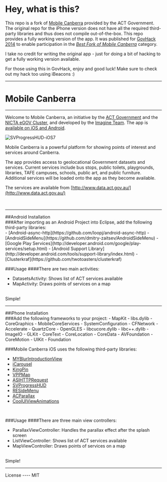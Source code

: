 # Hey, what is this?

This repo is a fork of [Mobile Canberra](https://github.com/actgov/Mobile-Canberra) provided by the ACT Government. The original repo for the iPhone version does not have all the required third-party libraries and thus does not compile out-of-the-box. This repo provides a fully working version of the app. It was published for [GovHack 2014](http://www.govhack.org) to enable participation in the [*Best Fork of Mobile Canberra*](http://www.govhack.org/2014-prizes/#canberra-local-competition) category.

I take no credit for writing the original app - just for doing a bit of hacking to get a fully working version available.

For those using this in GovHack, enjoy and good luck! Make sure to check out my hack too using iBeacons :)

<hr />

# Mobile Canberra
<hr />

Welcome to Mobile Canberra, an initiative by the [ACT Government](http://www.cmd.act.gov.au/open_government) and the [NICTA eGOV Cluster](http://www.egovernmentcluster.org.au/), and developed by the [Imagine Team](http://imagineteamsolutions.com). The app is [available on iOS and Android](http://imagineteamsolutions.com/app/mobile-canberra-phase-2/).

![SVProgressHUD-iOS7](http://imagineteamsolutions.com/imagineteam/wp-content/uploads/2013/12/mobilecanberrascreen.png)


Mobile Canberra is a powerful platform for showing points of interest and services around Canberra. 

The app provides access to geolocational Government datasets and services. Current services include bus stops, 
public toilets, playgrounds, libraries, TAFE campuses, schools, public art, and public furniture. Additional services will be loaded onto the app as they become available. 

The services are available from [http://www.data.act.gov.au/](http://www.data.act.gov.au/)

<br>
  
<hr />
##Android Installation
<br>
###After importing as an Android Project into Eclipse, add the following third-party libraries:
<br>
  - [Android-async-http](https://github.com/loopj/android-async-http)
  - [AndroidSideMenu](https://github.com/dmitry-zaitsev/AndroidSideMenu)
  - [Google Play Services](http://developer.android.com/google/play-services/setup.html)
  - [Android Support Library](http://developer.android.com/tools/support-library/index.html)
  - [Clusterkraf](https://github.com/twotoasters/clusterkraf)

<br>

###Usage
####There are two main activities:
- DatasetsActivity: Shows list of ACT services available
- MapActivity: Draws points of services on a map

<br>
Simple!

<hr />
##iPhone Installation
<br>
###Add the following frameworks to your project:
  - MapKit
  - libs.dylib
  - CoreGraphics
  - MobileCoreServices
  - SystemConfiguration
  - CFNetwork
  - Accelerate
  - QuartzCore
  - OpenGLES
  - libcucore.dylib
  - libc++.dylib
  - ImageIO
  - GLKit
  - CoreText
  - CoreLocation
  - CoreData
  - AVFoundation
  - CoreMotion
  - UIKit
  - Foundation
 
###Mobile Canberra iOS uses the following third-party libraries:
  - [MYBlurIntroductionView](https://github.com/MatthewYork/MYBlurIntroductionView)
  - [iCarousel](https://github.com/nicklockwood/iCarousel)
  - [KingPin](https://github.com/itsbonczek/kingpin)
  - [VPPMap](https://github.com/vicpenap/VPPMap)
  - [ASIHTTPRequest](http://allseeing-i.com/ASIHTTPRequest/)
  - [SVProgressHUD](https://github.com/samvermette/SVProgressHUD)
  - [RESideMenu](https://github.com/romaonthego/RESideMenu)
  - [ACParallax](https://github.com/acoomans/Parallax)
  - [CoolUIViewAnimations](https://github.com/pdetagyos/CoolUIViewAnimations)

<br>

###Usage
####There are three main view controllers:
- ParallaxViewController: Handles the parallax effect after the splash screen
- ListViewController: Shows list of ACT services available
- MapViewController: Draws points of services on a map

<br>
Simple!

<br>

<hr />
License
----
MIT
